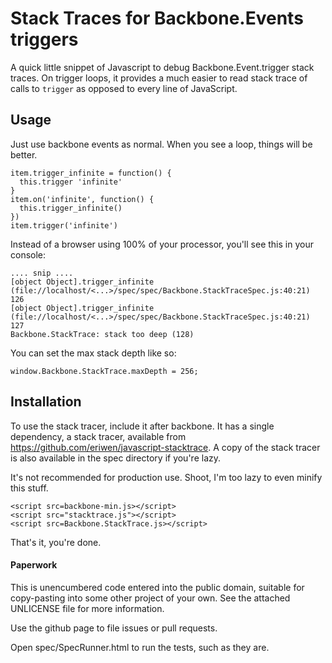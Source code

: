 Stack Traces for Backbone.Events triggers
========================================

A quick little snippet of Javascript to debug Backbone.Event.trigger stack
traces. On trigger loops, it provides a much easier to read stack trace of
calls to `trigger` as opposed to every line of JavaScript.

## Usage

Just use backbone events as normal. When you see a loop, things will be better.

    item.trigger_infinite = function() {
      this.trigger 'infinite'
    }
    item.on('infinite', function() {
      this.trigger_infinite()
    })
    item.trigger('infinite')

Instead of a browser using 100% of your processor, you'll see this in your
console:

    .... snip ....
    [object Object].trigger_infinite (file://localhost/<...>/spec/spec/Backbone.StackTraceSpec.js:40:21) 126
    [object Object].trigger_infinite (file://localhost/<...>/spec/spec/Backbone.StackTraceSpec.js:40:21) 127
    Backbone.StackTrace: stack too deep (128) 

You can set the max stack depth like so:

    window.Backbone.StackTrace.maxDepth = 256;

## Installation 

To use the stack tracer, include it after backbone. It has a single dependency,
a stack tracer, available from
<https://github.com/eriwen/javascript-stacktrace>. A copy of the stack tracer
is also available in the spec directory if you're lazy.

It's not recommended for production use. Shoot, I'm too lazy to even minify
this stuff.

    <script src=backbone-min.js></script>
    <script src="stacktrace.js"></script>
    <script src=Backbone.StackTrace.js></script>

That's it, you're done.

#### Paperwork

This is unencumbered code entered into the public domain, suitable for
copy-pasting into some other project of your own. See the attached UNLICENSE
file for more information.

Use the github page to file issues or pull requests.

Open spec/SpecRunner.html to run the tests, such as they are.
